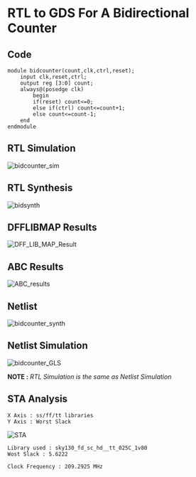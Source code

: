 
# RTL to GDS For A Bidirectional Counter

## Code

```
module bidcounter(count,clk,ctrl,reset);
	input clk,reset,ctrl;
	output reg [3:0] count;
	always@(posedge clk)
		begin
		if(reset) count<=0;
		else if(ctrl) count<=count+1;
		else count<=count-1;
	end
endmodule
```

## RTL Simulation

![bidcounter_sim](https://github.com/Knightmare-0/Vishnu-VSD-HDP/assets/112769624/1793cbec-b5c1-4348-a91f-4f5598f8c9d9)

## RTL Synthesis

![bidsynth](https://github.com/Knightmare-0/Vishnu-VSD-HDP/assets/112769624/02343500-e74d-4b76-ad2d-8acf5516a8b4)

## DFFLIBMAP Results

![DFF_LIB_MAP_Result](https://github.com/Knightmare-0/Vishnu-VSD-HDP/assets/112769624/296061ca-de93-4826-928f-904b2553afa5)

## ABC Results

![ABC_results](https://github.com/Knightmare-0/Vishnu-VSD-HDP/assets/112769624/6c38ce7f-0338-4730-a2fb-dc9a7009b130)

## Netlist 

![bidcounter_synth](https://github.com/Knightmare-0/Vishnu-VSD-HDP/assets/112769624/0079969b-3bbd-4d6c-a1be-025895f2ab48)

## Netlist Simulation

![bidcounter_GLS](https://github.com/Knightmare-0/Vishnu-VSD-HDP/assets/112769624/c0c9f60e-8df7-4886-87e1-272ac8eba580)

**NOTE :** _RTL Simulation is the same as Netlist Simulation_

## STA Analysis

~~~
X Axis : ss/ff/tt libraries
Y Axis : Worst Slack
~~~
![STA](https://github.com/Knightmare-0/Vishnu-VSD-HDP/assets/112769624/afe26354-b069-4323-830d-c186d316eced)

~~~
Library used : sky130_fd_sc_hd__tt_025C_1v80
Wost Slack : 5.6222

Clock Frequency : 209.2925 MHz
~~~


